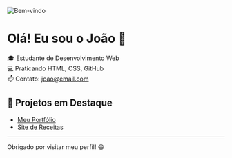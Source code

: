 ![Bem-vindo](https://media.giphy.com/media/dxn6fRlTIShoeBr69N/giphy.gif)

# Olá! Eu sou o João 👋

🎓 Estudante de Desenvolvimento Web  
💻 Praticando HTML, CSS, GitHub  
📫 Contato: joao@email.com  

## 🚀 Projetos em Destaque

- [Meu Portfólio](https://joaosilva.github.io)
- [Site de Receitas](https://github.com/joaosilva/receitas)

---

Obrigado por visitar meu perfil! 😄

